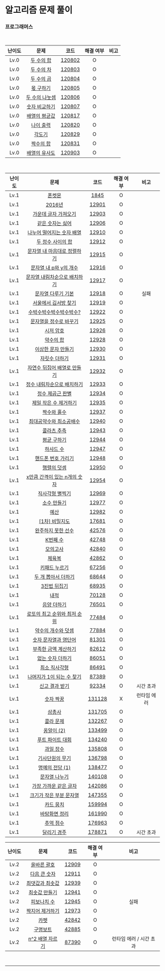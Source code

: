 # 알고리즘 문제 풀이

### 프로그래머스

<br />

| 난이도 |                                    문제                                     |                                                코드                                                 | 해결 여부 | 비고 |
| :----: | :-------------------------------------------------------------------------: | :-------------------------------------------------------------------------------------------------: | :-------: | :--: |
|  Lv.0  |   [두 수의 합](https://programmers.co.kr/learn/courses/30/lessons/120802)   | [120802](https://github.com/ParkGana/algorithm-javascript/blob/master/programmers/level0/120802.js) |     O     |      |
|  Lv.0  |   [두 수의 차](https://programmers.co.kr/learn/courses/30/lessons/120803)   | [120803](https://github.com/ParkGana/algorithm-javascript/blob/master/programmers/level0/120803.js) |     O     |      |
|  Lv.0  |   [두 수의 곱](https://programmers.co.kr/learn/courses/30/lessons/120804)   | [120804](https://github.com/ParkGana/algorithm-javascript/blob/master/programmers/level0/120804.js) |     O     |      |
|  Lv.0  |   [몫 구하기](https://programmers.co.kr/learn/courses/30/lessons/120805)    | [120805](https://github.com/ParkGana/algorithm-javascript/blob/master/programmers/level0/120805.js) |     O     |      |
|  Lv.0  | [두 수의 나눗셈](https://programmers.co.kr/learn/courses/30/lessons/120806) | [120806](https://github.com/ParkGana/algorithm-javascript/blob/master/programmers/level0/120806.js) |     O     |      |
|  Lv.0  | [숫자 비교하기](https://programmers.co.kr/learn/courses/30/lessons/120807)  | [120807](https://github.com/ParkGana/algorithm-javascript/blob/master/programmers/level0/120807.js) |     O     |      |
|  Lv.0  | [배열의 평균값](https://programmers.co.kr/learn/courses/30/lessons/120817)  | [120817](https://github.com/ParkGana/algorithm-javascript/blob/master/programmers/level0/120817.js) |     O     |      |
|  Lv.0  |   [나이 출력](https://programmers.co.kr/learn/courses/30/lessons/120820)    | [120820](https://github.com/ParkGana/algorithm-javascript/blob/master/programmers/level0/120820.js) |     O     |      |
|  Lv.0  |     [각도기](https://programmers.co.kr/learn/courses/30/lessons/120829)     | [120829](https://github.com/ParkGana/algorithm-javascript/blob/master/programmers/level0/120829.js) |     O     |      |
|  Lv.0  |   [짝수의 합](https://programmers.co.kr/learn/courses/30/lessons/120831)    | [120831](https://github.com/ParkGana/algorithm-javascript/blob/master/programmers/level0/120831.js) |     O     |      |
|  Lv.0  | [배열의 유사도](https://programmers.co.kr/learn/courses/30/lessons/120903)  | [120903](https://github.com/ParkGana/algorithm-javascript/blob/master/programmers/level0/120903.js) |     O     |      |

<br />

| 난이도 |                                           문제                                           |                                                코드                                                 | 해결 여부 |    비고     |
| :----: | :--------------------------------------------------------------------------------------: | :-------------------------------------------------------------------------------------------------: | :-------: | :---------: |
|  Lv.1  |            [폰켓몬](https://programmers.co.kr/learn/courses/30/lessons/1845)             |   [1845](https://github.com/ParkGana/algorithm-javascript/blob/master/programmers/level1/1845.js)   |     O     |             |
|  Lv.1  |            [2016년](https://programmers.co.kr/learn/courses/30/lessons/12901)            |  [12901](https://github.com/ParkGana/algorithm-javascript/blob/master/programmers/level1/12901.js)  |     O     |             |
|  Lv.1  |     [가운데 글자 가져오기](https://programmers.co.kr/learn/courses/30/lessons/12903)     |  [12903](https://github.com/ParkGana/algorithm-javascript/blob/master/programmers/level1/12903.js)  |     O     |             |
|  Lv.1  |       [같은 숫자는 싫어](https://programmers.co.kr/learn/courses/30/lessons/12906)       |  [12906](https://github.com/ParkGana/algorithm-javascript/blob/master/programmers/level1/12906.js)  |     O     |             |
|  Lv.1  |  [나누어 떨어지는 숫자 배열](https://programmers.co.kr/learn/courses/30/lessons/12910)   |  [12910](https://github.com/ParkGana/algorithm-javascript/blob/master/programmers/level1/12910.js)  |     O     |             |
|  Lv.1  |      [두 정수 사이의 합](https://programmers.co.kr/learn/courses/30/lessons/12912)       |  [12912](https://github.com/ParkGana/algorithm-javascript/blob/master/programmers/level1/12912.js)  |     O     |             |
|  Lv.1  | [문자열 내 마음대로 정렬하기](https://programmers.co.kr/learn/courses/30/lessons/12915)  |  [12915](https://github.com/ParkGana/algorithm-javascript/blob/master/programmers/level1/12915.js)  |     O     |             |
|  Lv.1  |    [문자열 내 p와 y의 개수](https://programmers.co.kr/learn/courses/30/lessons/12916)    |  [12916](https://github.com/ParkGana/algorithm-javascript/blob/master/programmers/level1/12916.js)  |     O     |             |
|  Lv.1  | [문자열 내림차순으로 배치하기](https://programmers.co.kr/learn/courses/30/lessons/12917) |  [12917](https://github.com/ParkGana/algorithm-javascript/blob/master/programmers/level1/12917.js)  |     O     |             |
|  Lv.1  |      [문자열 다루기 기본](https://programmers.co.kr/learn/courses/30/lessons/12918)      |  [12918](https://github.com/ParkGana/algorithm-javascript/blob/master/programmers/level1/12918.js)  |     O     |    실패     |
|  Lv.1  |     [서울에서 김서방 찾기](https://programmers.co.kr/learn/courses/30/lessons/12919)     |  [12919](https://github.com/ParkGana/algorithm-javascript/blob/master/programmers/level1/12919.js)  |     O     |             |
|  Lv.1  |   [수박수박수박수박수박수?](https://programmers.co.kr/learn/courses/30/lessons/12922)    |  [12922](https://github.com/ParkGana/algorithm-javascript/blob/master/programmers/level1/12922.js)  |     O     |             |
|  Lv.1  |    [문자열을 정수로 바꾸기](https://programmers.co.kr/learn/courses/30/lessons/12925)    |  [12925](https://github.com/ParkGana/algorithm-javascript/blob/master/programmers/level1/12925.js)  |     O     |             |
|  Lv.1  |          [시저 암호](https://programmers.co.kr/learn/courses/30/lessons/12926)           |  [12926](https://github.com/ParkGana/algorithm-javascript/blob/master/programmers/level1/12926.js)  |     O     |             |
|  Lv.1  |          [약수의 합](https://programmers.co.kr/learn/courses/30/lessons/12928)           |  [12928](https://github.com/ParkGana/algorithm-javascript/blob/master/programmers/level1/12928.js)  |     O     |             |
|  Lv.1  |      [이상한 문자 만들기](https://programmers.co.kr/learn/courses/30/lessons/12930)      |  [12930](https://github.com/ParkGana/algorithm-javascript/blob/master/programmers/level1/12930.js)  |     O     |             |
|  Lv.1  |        [자릿수 더하기](https://programmers.co.kr/learn/courses/30/lessons/12931)         |  [12931](https://github.com/ParkGana/algorithm-javascript/blob/master/programmers/level1/12931.js)  |     O     |             |
|  Lv.1  | [자연수 뒤집어 배열로 만들기](https://programmers.co.kr/learn/courses/30/lessons/12932)  |  [12932](https://github.com/ParkGana/algorithm-javascript/blob/master/programmers/level1/12932.js)  |     O     |             |
|  Lv.1  |  [정수 내림차순으로 배치하기](https://programmers.co.kr/learn/courses/30/lessons/12933)  |  [12933](https://github.com/ParkGana/algorithm-javascript/blob/master/programmers/level1/12933.js)  |     O     |             |
|  Lv.1  |       [정수 제곱근 판별](https://programmers.co.kr/learn/courses/30/lessons/12934)       |  [12934](https://github.com/ParkGana/algorithm-javascript/blob/master/programmers/level1/12934.js)  |     O     |             |
|  Lv.1  |    [제일 작은 수 제거하기](https://programmers.co.kr/learn/courses/30/lessons/12935)     |  [12935](https://github.com/ParkGana/algorithm-javascript/blob/master/programmers/level1/12935.js)  |     O     |             |
|  Lv.1  |         [짝수와 홀수](https://programmers.co.kr/learn/courses/30/lessons/12937)          |  [12937](https://github.com/ParkGana/algorithm-javascript/blob/master/programmers/level1/12937.js)  |     O     |             |
|  Lv.1  |   [최대공약수와 최소공배수](https://programmers.co.kr/learn/courses/30/lessons/12940)    |  [12940](https://github.com/ParkGana/algorithm-javascript/blob/master/programmers/level1/12940.js)  |     O     |             |
|  Lv.1  |         [콜라츠 추측](https://programmers.co.kr/learn/courses/30/lessons/12943)          |  [12943](https://github.com/ParkGana/algorithm-javascript/blob/master/programmers/level1/12943.js)  |     O     |             |
|  Lv.1  |         [평균 구하기](https://programmers.co.kr/learn/courses/30/lessons/12944)          |  [12944](https://github.com/ParkGana/algorithm-javascript/blob/master/programmers/level1/12944.js)  |     O     |             |
|  Lv.1  |          [하샤드 수](https://programmers.co.kr/learn/courses/30/lessons/12947)           |  [12947](https://github.com/ParkGana/algorithm-javascript/blob/master/programmers/level1/12947.js)  |     O     |             |
|  Lv.1  |      [핸드폰 번호 가리기](https://programmers.co.kr/learn/courses/30/lessons/12948)      |  [12948](https://github.com/ParkGana/algorithm-javascript/blob/master/programmers/level1/12948.js)  |     O     |             |
|  Lv.1  |         [행렬의 덧셈](https://programmers.co.kr/learn/courses/30/lessons/12950)          |  [12950](https://github.com/ParkGana/algorithm-javascript/blob/master/programmers/level1/12950.js)  |     O     |             |
|  Lv.1  | [x만큼 간격이 있는 n개의 숫자](https://programmers.co.kr/learn/courses/30/lessons/12954) |  [12954](https://github.com/ParkGana/algorithm-javascript/blob/master/programmers/level1/12954.js)  |     O     |             |
|  Lv.1  |       [직사각형 별찍기](https://programmers.co.kr/learn/courses/30/lessons/12969)        |  [12969](https://github.com/ParkGana/algorithm-javascript/blob/master/programmers/level1/12969.js)  |     O     |             |
|  Lv.1  |         [소수 만들기](https://programmers.co.kr/learn/courses/30/lessons/12977)          |  [12977](https://github.com/ParkGana/algorithm-javascript/blob/master/programmers/level1/12977.js)  |     O     |             |
|  Lv.1  |             [예산](https://programmers.co.kr/learn/courses/30/lessons/12982)             |  [12982](https://github.com/ParkGana/algorithm-javascript/blob/master/programmers/level1/12982.js)  |     O     |             |
|  Lv.1  |        [[1차] 비밀지도](https://programmers.co.kr/learn/courses/30/lessons/17681)        |  [17681](https://github.com/ParkGana/algorithm-javascript/blob/master/programmers/level1/17681.js)  |     O     |             |
|  Lv.1  |      [완주하지 못한 선수](https://programmers.co.kr/learn/courses/30/lessons/42576)      |  [42576](https://github.com/ParkGana/algorithm-javascript/blob/master/programmers/level1/42576.js)  |     O     |             |
|  Lv.1  |           [K번째 수](https://programmers.co.kr/learn/courses/30/lessons/42748)           |  [42748](https://github.com/ParkGana/algorithm-javascript/blob/master/programmers/level1/42748.js)  |     O     |             |
|  Lv.1  |           [모의고사](https://programmers.co.kr/learn/courses/30/lessons/42840)           |  [42840](https://github.com/ParkGana/algorithm-javascript/blob/master/programmers/level1/42840.js)  |     O     |             |
|  Lv.1  |            [체육복](https://programmers.co.kr/learn/courses/30/lessons/42862)            |  [42862](https://github.com/ParkGana/algorithm-javascript/blob/master/programmers/level1/42862.js)  |     O     |             |
|  Lv.1  |        [키패드 누르기](https://programmers.co.kr/learn/courses/30/lessons/67256)         |  [67256](https://github.com/ParkGana/algorithm-javascript/blob/master/programmers/level1/67256.js)  |     O     |             |
|  Lv.1  |     [두 개 뽑아서 더하기](https://programmers.co.kr/learn/courses/30/lessons/68644)      |  [68644](https://github.com/ParkGana/algorithm-javascript/blob/master/programmers/level1/68644.js)  |     O     |             |
|  Lv.1  |         [3진법 뒤집기](https://programmers.co.kr/learn/courses/30/lessons/68935)         |  [68935](https://github.com/ParkGana/algorithm-javascript/blob/master/programmers/level1/68935.js)  |     O     |             |
|  Lv.1  |             [내적](https://programmers.co.kr/learn/courses/30/lessons/70128)             |  [70128](https://github.com/ParkGana/algorithm-javascript/blob/master/programmers/level1/70128.js)  |     O     |             |
|  Lv.1  |         [음양 더하기](https://programmers.co.kr/learn/courses/30/lessons/76501)          |  [76501](https://github.com/ParkGana/algorithm-javascript/blob/master/programmers/level1/76501.js)  |     O     |             |
|  Lv.1  | [로또의 최고 순위와 최저 순위](https://programmers.co.kr/learn/courses/30/lessons/77484) |  [77484](https://github.com/ParkGana/algorithm-javascript/blob/master/programmers/level1/77484.js)  |     O     |             |
|  Lv.1  |      [약수의 개수와 덧셈](https://programmers.co.kr/learn/courses/30/lessons/77884)      |  [77884](https://github.com/ParkGana/algorithm-javascript/blob/master/programmers/level1/77884.js)  |     O     |             |
|  Lv.1  |     [숫자 문자열과 영단어](https://programmers.co.kr/learn/courses/30/lessons/81301)     |  [81301](https://github.com/ParkGana/algorithm-javascript/blob/master/programmers/level1/81301.js)  |     O     |             |
|  Lv.1  |     [부족한 금액 계산하기](https://programmers.co.kr/learn/courses/30/lessons/82612)     |  [82612](https://github.com/ParkGana/algorithm-javascript/blob/master/programmers/level1/82612.js)  |     O     |             |
|  Lv.1  |       [없는 숫자 더하기](https://programmers.co.kr/learn/courses/30/lessons/86051)       |  [86051](https://github.com/ParkGana/algorithm-javascript/blob/master/programmers/level1/86051.js)  |     O     |             |
|  Lv.1  |        [최소 직사각형](https://programmers.co.kr/learn/courses/30/lessons/86491)         |  [86491](https://github.com/ParkGana/algorithm-javascript/blob/master/programmers/level1/86491.js)  |     O     |             |
|  Lv.1  |  [나머지가 1이 되는 수 찾기](https://programmers.co.kr/learn/courses/30/lessons/87389)   |  [87389](https://github.com/ParkGana/algorithm-javascript/blob/master/programmers/level1/87389.js)  |     O     |             |
|  Lv.1  |        [신고 결과 받기](https://programmers.co.kr/learn/courses/30/lessons/92334)        |  [92334](https://github.com/ParkGana/algorithm-javascript/blob/master/programmers/level1/92334.js)  |     O     |  시간 초과  |
|  Lv.1  |          [숫자 짝꿍](https://programmers.co.kr/learn/courses/30/lessons/131128)          | [131128](https://github.com/ParkGana/algorithm-javascript/blob/master/programmers/level1/131128.js) |     X     | 런타임 에러 |
|  Lv.1  |           [삼총사](https://programmers.co.kr/learn/courses/30/lessons/131705)            | [131705](https://github.com/ParkGana/algorithm-javascript/blob/master/programmers/level1/131705.js) |     O     |             |
|  Lv.1  |          [콜라 문제](https://programmers.co.kr/learn/courses/30/lessons/132267)          | [132267](https://github.com/ParkGana/algorithm-javascript/blob/master/programmers/level1/132267.js) |     O     |             |
|  Lv.1  |         [옹알이 (2)](https://programmers.co.kr/learn/courses/30/lessons/133499)          | [133499](https://github.com/ParkGana/algorithm-javascript/blob/master/programmers/level1/133499.js) |     O     |             |
|  Lv.1  |      [푸트 파이트 대회](https://programmers.co.kr/learn/courses/30/lessons/134240)       | [134240](https://github.com/ParkGana/algorithm-javascript/blob/master/programmers/level1/134240.js) |     O     |             |
|  Lv.1  |          [과일 장수](https://programmers.co.kr/learn/courses/30/lessons/135808)          | [135808](https://github.com/ParkGana/algorithm-javascript/blob/master/programmers/level1/135808.js) |     O     |             |
|  Lv.1  |       [기사단원의 무기](https://programmers.co.kr/learn/courses/30/lessons/136798)       | [136798](https://github.com/ParkGana/algorithm-javascript/blob/master/programmers/level1/136798.js) |     O     |             |
|  Lv.1  |       [명예의 전당 (1)](https://programmers.co.kr/learn/courses/30/lessons/138477)       | [138477](https://github.com/ParkGana/algorithm-javascript/blob/master/programmers/level1/138477.js) |     O     |             |
|  Lv.1  |        [문자열 나누기](https://programmers.co.kr/learn/courses/30/lessons/140108)        | [140108](https://github.com/ParkGana/algorithm-javascript/blob/master/programmers/level1/140108.js) |     O     |             |
|  Lv.1  |    [가장 가까운 같은 글자](https://programmers.co.kr/learn/courses/30/lessons/142086)    | [142086](https://github.com/ParkGana/algorithm-javascript/blob/master/programmers/level1/142086.js) |     O     |             |
|  Lv.1  |   [크기가 작은 부분 문자열](https://programmers.co.kr/learn/courses/30/lessons/147355)   | [147355](https://github.com/ParkGana/algorithm-javascript/blob/master/programmers/level1/147355.js) |     O     |             |
|  Lv.1  |          [카드 뭉치](https://programmers.co.kr/learn/courses/30/lessons/159994)          | [159994](https://github.com/ParkGana/algorithm-javascript/blob/master/programmers/level1/159994.js) |     O     |             |
|  Lv.1  |        [바탕화면 정리](https://programmers.co.kr/learn/courses/30/lessons/161990)        | [161990](https://github.com/ParkGana/algorithm-javascript/blob/master/programmers/level1/161990.js) |     O     |             |
|  Lv.1  |          [추억 점수](https://programmers.co.kr/learn/courses/30/lessons/176963)          | [176963](https://github.com/ParkGana/algorithm-javascript/blob/master/programmers/level1/176963.js) |     O     |             |
|  Lv.1  |         [달리기 경주](https://programmers.co.kr/learn/courses/30/lessons/178871)         | [178871](https://github.com/ParkGana/algorithm-javascript/blob/master/programmers/level1/178871.js) |     O     |  시간 초과  |

| 난이도 |                                    문제                                     |                                               코드                                                | 해결 여부 |          비고           |
| :----: | :-------------------------------------------------------------------------: | :-----------------------------------------------------------------------------------------------: | :-------: | :---------------------: |
|  Lv.2  |   [올바른 괄호](https://programmers.co.kr/learn/courses/30/lessons/12909)   | [12909](https://github.com/ParkGana/algorithm-javascript/blob/master/programmers/level2/12909.js) |     O     |                         |
|  Lv.2  |  [다음 큰 숫자](https://programmers.co.kr/learn/courses/30/lessons/12911)   | [12911](https://github.com/ParkGana/algorithm-javascript/blob/master/programmers/level2/12911.js) |     O     |                         |
|  Lv.2  | [최댓값과 최솟값](https://programmers.co.kr/learn/courses/30/lessons/12939) | [12939](https://github.com/ParkGana/algorithm-javascript/blob/master/programmers/level2/12939.js) |     O     |                         |
|  Lv.2  |  [최솟값 만들기](https://programmers.co.kr/learn/courses/30/lessons/12941)  | [12941](https://github.com/ParkGana/algorithm-javascript/blob/master/programmers/level2/12941.js) |     O     |                         |
|  Lv.2  |   [피보나치 수](https://programmers.co.kr/learn/courses/30/lessons/12945)   | [12945](https://github.com/ParkGana/algorithm-javascript/blob/master/programmers/level2/12945.js) |     O     |          실패           |
|  Lv.2  | [짝지어 제거하기](https://programmers.co.kr/learn/courses/30/lessons/12973) | [12973](https://github.com/ParkGana/algorithm-javascript/blob/master/programmers/level2/12973.js) |     O     |                         |
|  Lv.2  |      [카펫](https://programmers.co.kr/learn/courses/30/lessons/42842)       | [42842](https://github.com/ParkGana/algorithm-javascript/blob/master/programmers/level2/42842.js) |     O     |                         |
|  Lv.2  |    [구명보트](https://programmers.co.kr/learn/courses/30/lessons/42885)     | [42885](https://github.com/ParkGana/algorithm-javascript/blob/master/programmers/level2/42885.js) |     O     |                         |
|  Lv.2  | [n^2 배열 자르기](https://programmers.co.kr/learn/courses/30/lessons/87390) | [87390](https://github.com/ParkGana/algorithm-javascript/blob/master/programmers/level2/87390.js) |     O     | 런타임 에러 / 시간 초과 |

<br />

---
